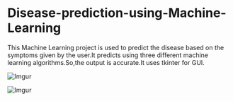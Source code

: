# Disease-prediction-using-Machine-Learning
This Machine Learning project is used to predict the disease based on the symptoms given by the user.It predicts using three different machine learning algorithms.So,the output is accurate.It uses tkinter for GUI.

![Imgur](https://i.imgur.com/PvFYgpL.png)


![Imgur](https://i.imgur.com/nDnXKJY.png)

